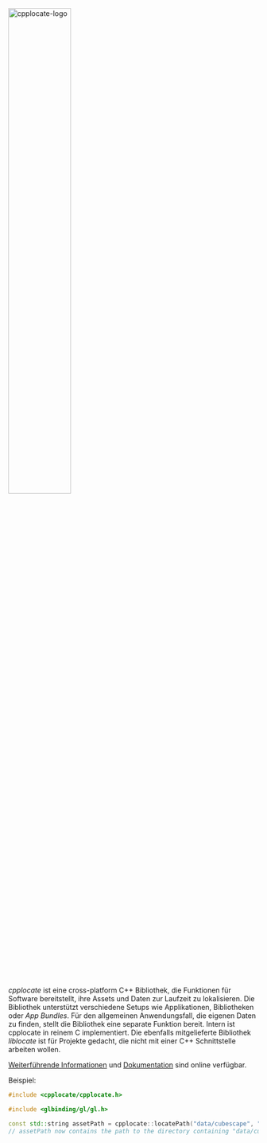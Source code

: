 
<img src="{{ site.baseurl }}/img/profiles/cpplocate-logo.png" alt="cpplocate-logo" style="width:50%;"/>

*cpplocate* ist eine cross-platform C++ Bibliothek, die Funktionen für Software bereitstellt, ihre Assets und Daten zur Laufzeit zu lokalisieren.
Die Bibliothek unterstützt verschiedene Setups wie Applikationen, Bibliotheken oder *App Bundles*.
Für den allgemeinen Anwendungsfall, die eigenen Daten zu finden, stellt die Bibliothek eine separate Funktion bereit.
Intern ist cpplocate in reinem C implementiert. Die ebenfalls mitgelieferte Bibliothek *liblocate* ist für Projekte gedacht, die nicht mit einer C++ Schnittstelle arbeiten wollen.

[Weiterführende Informationen](https://github.com/cginternals/cpplocate) und [Dokumentation](https://cpplocate.org/docs.html) sind online verfügbar.

Beispiel:

```cpp
#include <cpplocate/cpplocate.h>

#include <glbinding/gl/gl.h>

const std::string assetPath = cpplocate::locatePath("data/cubescape", "share/glbinding", reinterpret_cast<void *>(&gl::glCreateShader));
// assetPath now contains the path to the directory containing "data/cubescape"
```
